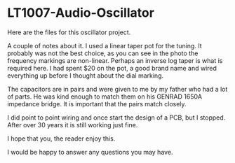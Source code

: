 # LT1007-Audio-Oscillator

Here are the files for this oscillator project.  

A couple of notes about it.  I used a linear taper pot for the tuning.  It probably was not the best choice,  as you can see in the photo the frequency
markings are non-linear.  Perhaps an inverse log taper is what is required here.  I had spent $20 on the pot, a good brand name
and wired everything up before I thought about the dial marking.

The capacitors are in pairs and were given to me by my father who had a lot of parts.  He was kind enough to match them on
his GENRAD 1650A impedance bridge.  It is important that the pairs match closely.

I did point to point wiring and once start the design of a PCB, but I stopped.  After over 30 years it is still working
just fine.

I hope that you, the reader enjoy this.

I would be happy to answer any questions you may have.
